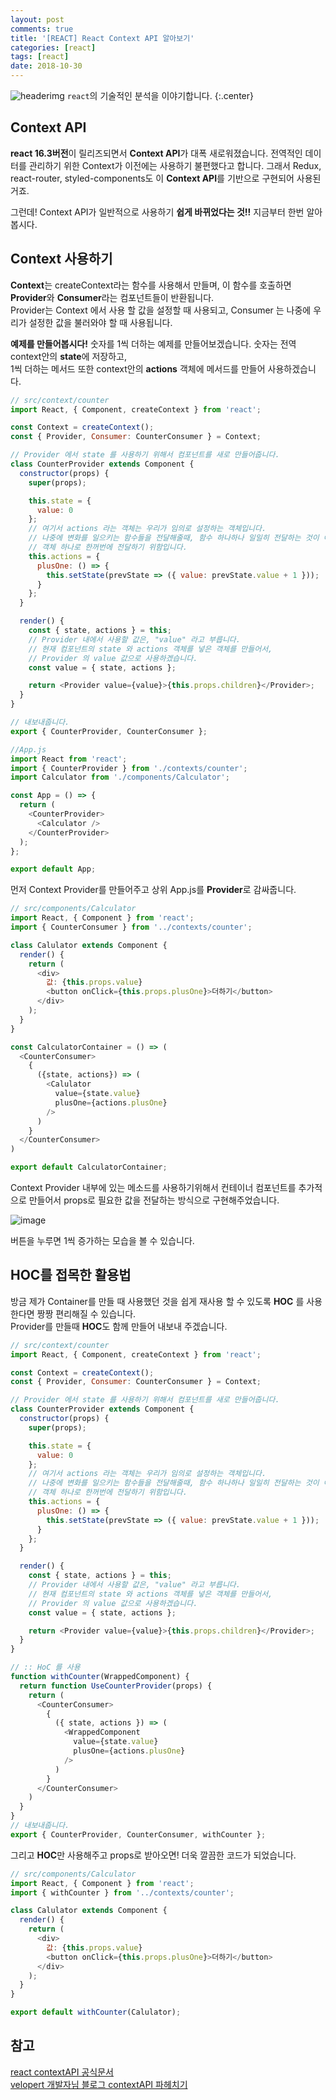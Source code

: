 ```yaml
---
layout: post
comments: true
title: '[REACT] React Context API 알아보기'
categories: [react]
tags: [react]
date: 2018-10-30
---
```


![headerimg](/assets/img/subcate/react.gif)
`react`의 기술적인 분석을 이야기합니다.
{:.center}

## Context API

**react 16.3버전**이 릴리즈되면서 **Context API**가 대폭 새로워졌습니다.
전역적인 데이터를 관리하기 위한 Context가 이전에는 사용하기 불편했다고 합니다.
그래서 Redux, react-router, styled-components도 이 **Context API**를 기반으로 구현되어 사용된거죠.

그런데! Context API가 일반적으로 사용하기 **쉽게 바뀌었다는 것!!**
지금부터 한번 알아봅시다.

## Context 사용하기

**Context**는 createContext라는 함수를 사용해서 만들며, 이 함수를 호출하면 **Provider**와 **Consumer**라는 컴포넌트들이 반환됩니다.<br>
Provider는 Context 에서 사용 할 값을 설정할 때 사용되고, Consumer 는 나중에 우리가 설정한 값을 불러와야 할 때 사용됩니다.

**예제를 만들어봅시다!**
숫자를 1씩 더하는 예제를 만들어보겠습니다. 숫자는 전역 context안의 **state**에 저장하고, 
<br>1씩 더하는 메서드 또한 context안의 **actions** 객체에 메서드를 만들어 사용하겠습니다.

```javascript
// src/context/counter
import React, { Component, createContext } from 'react';

const Context = createContext();
const { Provider, Consumer: CounterConsumer } = Context;

// Provider 에서 state 를 사용하기 위해서 컴포넌트를 새로 만들어줍니다.
class CounterProvider extends Component {
  constructor(props) {
    super(props);

    this.state = {
      value: 0
    };
    // 여기서 actions 라는 객체는 우리가 임의로 설정하는 객체입니다.
    // 나중에 변화를 일으키는 함수들을 전달해줄때, 함수 하나하나 일일히 전달하는 것이 아니라,
    // 객체 하나로 한꺼번에 전달하기 위함입니다.
    this.actions = {
      plusOne: () => {
        this.setState(prevState => ({ value: prevState.value + 1 }));
      }
    };
  }

  render() {
    const { state, actions } = this;
    // Provider 내에서 사용할 값은, "value" 라고 부릅니다.
    // 현재 컴포넌트의 state 와 actions 객체를 넣은 객체를 만들어서,
    // Provider 의 value 값으로 사용하겠습니다.
    const value = { state, actions };

    return <Provider value={value}>{this.props.children}</Provider>;
  }
}

// 내보내줍니다.
export { CounterProvider, CounterConsumer };
```
```javascript
//App.js
import React from 'react';
import { CounterProvider } from './contexts/counter';
import Calculator from './components/Calculator';

const App = () => {
  return (
    <CounterProvider>
      <Calculator />
    </CounterProvider>
  );
};

export default App;
```

먼저 Context Provider를 만들어주고 상위 App.js를 **Provider**로 감싸줍니다.


```javascript
// src/components/Calculator
import React, { Component } from 'react';
import { CounterConsumer } from '../contexts/counter';

class Calulator extends Component {
  render() {
    return (
      <div>
        값: {this.props.value}
        <button onClick={this.props.plusOne}>더하기</button>
      </div>
    );
  }
}

const CalculatorContainer = () => (
  <CounterConsumer>
    {
      ({state, actions}) => (
        <Calulator 
          value={state.value}
          plusOne={actions.plusOne}
        />
      )
    }
  </CounterConsumer>
)

export default CalculatorContainer;
```

Context Provider 내부에 있는 메소드를 사용하기위해서 컨테이너 컴포넌트를 추가적으로 만들어서 props로 필요한 값을 전달하는 방식으로 구현해주었습니다.

![image](/assets/img/post/react-contextAPI/0.png)

버튼을 누루면 1씩 증가하는 모습을 볼 수 있습니다.

## HOC를 접목한 활용법

방금 제가 Container를 만들 때 사용했던 것을 쉽게 재사용 할 수 있도록 **HOC** 를 사용한다면 짱짱 편리해질 수 있습니다.<br>
Provider를 만들때 **HOC**도 함께 만들어 내보내 주겠습니다.

```javascript
// src/context/counter
import React, { Component, createContext } from 'react';

const Context = createContext();
const { Provider, Consumer: CounterConsumer } = Context;

// Provider 에서 state 를 사용하기 위해서 컴포넌트를 새로 만들어줍니다.
class CounterProvider extends Component {
  constructor(props) {
    super(props);

    this.state = {
      value: 0
    };
    // 여기서 actions 라는 객체는 우리가 임의로 설정하는 객체입니다.
    // 나중에 변화를 일으키는 함수들을 전달해줄때, 함수 하나하나 일일히 전달하는 것이 아니라,
    // 객체 하나로 한꺼번에 전달하기 위함입니다.
    this.actions = {
      plusOne: () => {
        this.setState(prevState => ({ value: prevState.value + 1 }));
      }
    };
  }

  render() {
    const { state, actions } = this;
    // Provider 내에서 사용할 값은, "value" 라고 부릅니다.
    // 현재 컴포넌트의 state 와 actions 객체를 넣은 객체를 만들어서,
    // Provider 의 value 값으로 사용하겠습니다.
    const value = { state, actions };

    return <Provider value={value}>{this.props.children}</Provider>;
  }
}

// :: HoC 를 사용
function withCounter(WrappedComponent) {
  return function UseCounterProvider(props) {
    return (
      <CounterConsumer>
        {
          ({ state, actions }) => (
            <WrappedComponent
              value={state.value}
              plusOne={actions.plusOne}
            />
          )
        }
      </CounterConsumer>
    )
  }
}
// 내보내줍니다.
export { CounterProvider, CounterConsumer, withCounter };
```

그리고 **HOC**만 사용해주고 props로 받아오면! 더욱 깔끔한 코드가 되었습니다.

```javascript
// src/components/Calculator
import React, { Component } from 'react';
import { withCounter } from '../contexts/counter';

class Calulator extends Component {
  render() {
    return (
      <div>
        값: {this.props.value}
        <button onClick={this.props.plusOne}>더하기</button>
      </div>
    );
  }
}

export default withCounter(Calulator);
```

## 참고

[react contextAPI 공식문서](https://reactjs.org/docs/context.html)<br>
[velopert 개발자님 블로그 contextAPI 파헤치기](https://velopert.com/3606)